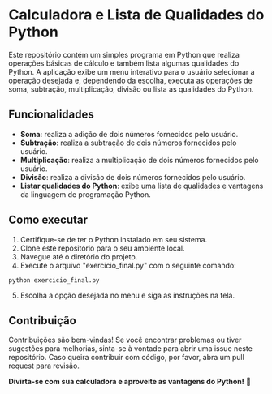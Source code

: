 # Calculadora e Lista de Qualidades do Python
Este repositório contém um simples programa em Python que realiza operações básicas de cálculo e também lista algumas qualidades do Python. A aplicação exibe um menu interativo para o usuário selecionar a operação desejada e, dependendo da escolha, executa as operações de soma, subtração, multiplicação, divisão ou lista as qualidades do Python.

## Funcionalidades
- **Soma**: realiza a adição de dois números fornecidos pelo usuário.
- **Subtração**: realiza a subtração de dois números fornecidos pelo usuário.
- **Multiplicação**: realiza a multiplicação de dois números fornecidos pelo usuário.
- **Divisão**: realiza a divisão de dois números fornecidos pelo usuário.
- **Listar qualidades do Python**: exibe uma lista de qualidades e vantagens da linguagem de programação Python.

## Como executar
1. Certifique-se de ter o Python instalado em seu sistema.
2. Clone este repositório para o seu ambiente local.
3. Navegue até o diretório do projeto.
4. Execute o arquivo "exercicio_final.py" com o seguinte comando:

```
python exercicio_final.py
```

5. Escolha a opção desejada no menu e siga as instruções na tela.

## Contribuição
Contribuições são bem-vindas! Se você encontrar problemas ou tiver sugestões para melhorias, sinta-se à vontade para abrir uma issue neste repositório. Caso queira contribuir com código, por favor, abra um pull request para revisão.

**Divirta-se com sua calculadora e aproveite as vantagens do Python!** :hugs:
